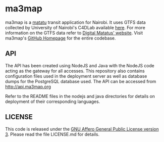# ma3map

ma3map is a [matatu](http://en.wikipedia.org/wiki/Matatu) transit application for Nairobi. It uses GTFS data collected by University of Nairobi's C4DLab available [here](http://www.gtfs-data-exchange.com/agency/university-of-nairobi-c4dlab/). For more information on the GTFS data refer to [Digital Matatus' website](http://www.digitalmatatus.com/). Visit ma3map's [GitHub Homepage](https://www.github.com/ma3map) for the entire codebase.

## API

The API has been created using NodeJS and Java with the NodeJS code acting as the gateway for all accesses. This repository also contains configuration files used in the deployment server as well as database dumps for the PostgreSQL database used. The API can be accessed from http://api.ma3map.org

Refer to the README files in the nodejs and java directories for details on deployment of their corresponding languages.

## LICENSE

This code is released under the [GNU Affero General Public License version 3](http://www.gnu.org/licenses/agpl-3.0.html). Please read the file LICENSE.md for details.
